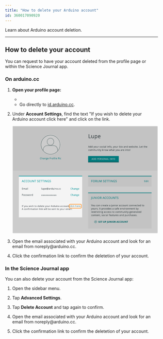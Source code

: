 ```yaml
---
title: "How to delete your Arduino account"
id: 360017090920
---
```


Learn about Arduino account deletion.

---

## How to delete your account

You can request to have your account deleted from the profile page or within the Science Journal app.

### On arduino<!-- nolink-->.cc

1. **Open your profile page:**

   *
   * Go directly to [id.arduino.cc](https://id.arduino.cc/).

2. Under **Account Settings**, find the text "If you wish to delete your Arduino account click here" and click on the link.

   ![The deletion link on the Arduino profile page.](img/delete-your-arduino.account.png)

3. Open the email associated with your Arduino account and look for an email from noreply<!-- nolink-->@arduino.cc.

4. Click the confirmation link to confirm the deletetion of your account.

### In the Science Journal app

You can also delete your account from the Science Journal app:

1. Open the sidebar menu.

2. Tap **Advanced Settings**.

3. Tap **Delete Account** and tap again to confirm.

4. Open the email associated with your Arduino account and look for an email from noreply<!-- nolink-->@arduino.cc.

5. Click the confirmation link to confirm the deletetion of your account.
